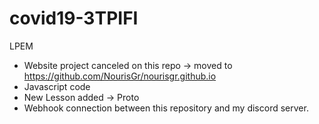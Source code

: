# covid19-3TPIFI

LPEM

- Website project canceled on this repo -> moved to https://github.com/NourisGr/nourisgr.github.io
- Javascript code
- New Lesson added -> Proto 
- Webhook connection between this repository and my discord server.